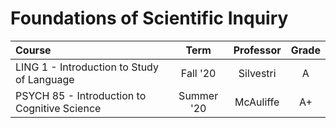 # Foundations of Scientific Inquiry

| Course                                       |    Term    | Professor | Grade |
| :------------------------------------------- | :--------: | :-------: | :---: |
| LING 1 - Introduction to Study of Language   |  Fall '20  | Silvestri |   A   |
| PSYCH 85 - Introduction to Cognitive Science | Summer '20 | McAuliffe |  A+   |

